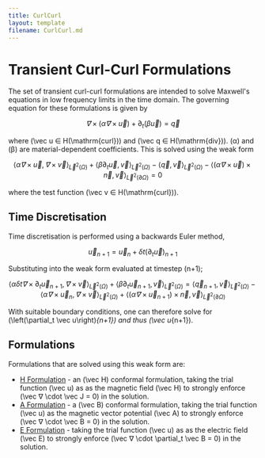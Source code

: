 ```yaml
---
title: CurlCurl
layout: template
filename: CurlCurl.md
---
```

# Transient Curl-Curl Formulations
The set of transient curl-curl formulations are intended to solve Maxwell's equations in low frequency limits in the time domain.
The governing equation for these formulations is given by

$$
\vec ∇× \left(α \vec ∇× \vec u\right) +\partial_t \left(β \vec u \right) = \vec q
$$

where \(\vec u ∈ H(\mathrm{curl})\) and \(\vec q ∈ H(\mathrm{div})\). \(α\) and \(β\) are material-dependent coefficients.
This is solved using the weak form

$$
\langle\alpha \vec ∇× \vec u, \vec ∇× \vec v \rangle_{\vec L^2(\Omega)} + \langle\beta \partial_t \vec u, \vec v \rangle_{\vec L^2(\Omega)} - \langle\vec q, \vec v\rangle_{\vec L^2(\Omega)} - \langle(α \vec ∇× \vec u) × \vec n, \vec v\rangle_{\vec L^2(\partial \Omega)} = 0
$$

where the test function \(\vec v ∈ H(\mathrm{curl})\).

## Time Discretisation
Time discretisation is performed using a backwards Euler method, 

$$
\vec u_{n+1} = \vec u_{n} + \delta t \left(\partial_t \vec u\right)_{n+1}
$$

Substituting into the weak form evaluated at timestep \(n+1\);

$$
\langle\alpha \delta t \vec ∇× \partial_t \vec u_{n+1}, \vec ∇× \vec v \rangle_{\vec L^2(\Omega)} +
\langle\beta \partial_t \vec u_{n+1}, \vec v \rangle_{\vec L^2(\Omega)} = \langle\vec q_{n+1}, \vec v\rangle_{\vec L^2(\Omega)} -\langle\alpha \vec ∇× \vec u_n, \vec ∇× \vec v \rangle_{\vec L^2(\Omega)} + \langle(α \vec ∇× \vec u_{n+1}) × \vec n, \vec v\rangle_{\vec L^2(\partial \Omega)}
$$

With suitable boundary conditions, one can therefore solve for \(\left(\partial_t \vec u\right)_{n+1}\) and thus \(\vec u_{n+1}\).

## Formulations
Formulations that are solved using this weak form are:
- [H Formulation](HFormulation.md) - an \(\vec H\) conformal formulation, taking the trial function \(\vec u\) as as the magnetic field \(\vec H\) to strongly enforce \(\vec ∇ \cdot \vec J = 0\) in the solution.
- [A Formulation](AFormulation.md) - a \(\vec B\) conformal formulation, taking the trial function \(\vec u\) as the magnetic vector potential \(\vec A\) to strongly enforce \(\vec ∇ \cdot \vec B = 0\) in the solution. 
- [E Formulation](EFormulation.md) - taking the trial function \(\vec u\) as as the electric field \(\vec E\) to strongly enforce \(\vec ∇ \cdot \partial_t \vec B = 0\) in the solution.
